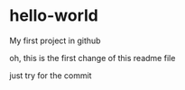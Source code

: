 # hello-world
My first project in github


oh, this is the first change of this readme file

just try for the commit
